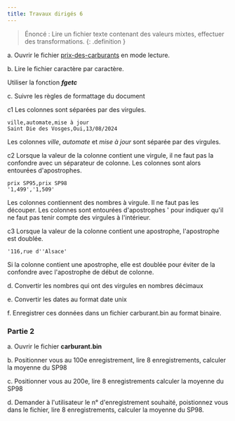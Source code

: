 ```yaml
---
title: Travaux dirigés 6
---
```


> Énoncé : Lire un fichier texte contenant des valeurs mixtes, effectuer des transformations.
{: .definition }

a. Ouvrir le fichier [prix-des-carburants](prix-des-carburants.csv) en mode lecture.

b. Lire le fichier caractère par caractère.

Utiliser la fonction ***fgetc***

c. Suivre les règles de formattage du document

c1 Les colonnes sont séparées par des virgules. 

```
ville,automate,mise à jour
Saint Die des Vosges,Oui,13/08/2024
```

Les colonnes _ville_, _automate_ et _mise à jour_ sont séparée par des virgules.

c2 Lorsque la valeur de la colonne contient une virgule, il ne faut pas la confondre avec un séparateur de colonne. Les colonnes sont alors entourées d'apostrophes.

```
prix SP95,prix SP98
'1,499','1,509'
```

Les colonnes contiennent des nombres à virgule. Il ne faut pas les découper. Les colonnes sont entourées d'apostrophes ' pour indiquer qu'il ne faut pas tenir compte des virgules à l'intérieur.

c3 Lorsque la valeur de la colonne contient une apostrophe, l'apostrophe est doublée.

```
'116,rue d''Alsace'
```

Si la colonne contient une apostrophe, elle est doublée pour éviter de la confondre avec l'apostrophe de début de colonne.


d. Convertir les nombres qui ont des virgules en nombres décimaux

e. Convertir les dates au format date unix

f. Enregistrer ces données dans un fichier carburant.bin au format binaire.

### Partie 2

a. Ouvrir le fichier **carburant.bin**

b. Positionner vous au 100e enregistrement, lire 8 enregistrements, calculer la moyenne du SP98

c. Positionner vous au 200e, lire 8 enregistrements calculer la moyenne du SP98

d. Demander à l'utilisateur le n° d'enregistrement souhaité, poistionnez vous dans le fichier, lire 8 enregistrements, calculer la moyenne du SP98.
